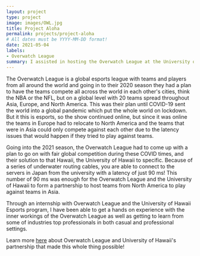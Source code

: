 ```yaml
---
layout: project
type: project
image: images/OWL.jpg
title: Project Aloha
permalink: projects/project-aloha
# All dates must be YYYY-MM-DD format!
date: 2021-05-04
labels:
- Overwatch League
summary: I assisted in hosting the Overwatch League at the University of Hawaii.
---
```


The Overwatch League is a global esports league with teams and players from all around the world and going in to their 2020 season they had a plan to have the teams compete all across the world in each other's cities, think the NBA or the NFL, but on a global level with 20 teams spread throughout Asia, Europe, and North America. This was their plan until COVID-19 sent the world into a global pandemic which put the whole world on lockdown. But it this is esports, so the show continued online, but since it was online the teams in Europe had to relocate to North America and the teams that were in Asia could only compete against each other due to the latency issues that would happen if they tried to play against teams.

Going into the 2021 season, the Overwatch League had to come up with a plan to go on with fair global competition during these COVID times, and their solution to that Hawaii, the University of Hawaii to specific. Because of a series of underwater routing cables, you are able to connect to the servers in Japan from the university with a latency of just 90 ms! This number of 90 ms was enough for the Overwatch League and the University of Hawaii to form a partnership to host teams from North America to play against teams in Asia.

Through an internship with Overwatch League and the University of Hawaii Esports program, I have been able to get a hands on experience with the inner workings of the Overwatch League as well as getting to learn from some of industries top professionals in both casual and professional settings.

Learn more [here](https://overwatchleague.com/en-us/videos/yyy_2l6aOirhdQI) about Overwatch League and University of Hawaii's partnership that made this whole thing possible!

